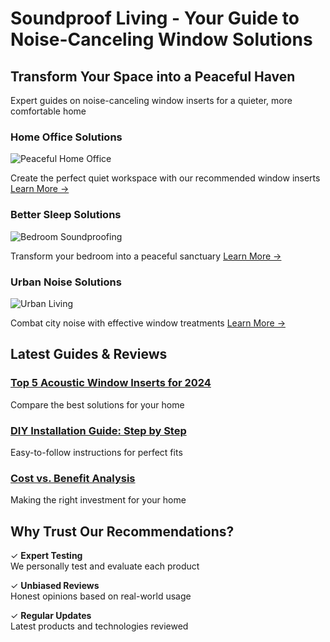 # Soundproof Living - Your Guide to Noise-Canceling Window Solutions

## Transform Your Space into a Peaceful Haven
Expert guides on noise-canceling window inserts for a quieter, more comfortable home

### Home Office Solutions
![Peaceful Home Office](https://images.unsplash.com/photo-1516455590571-18256e5bb9ff?auto=format&fit=crop&w=800)

Create the perfect quiet workspace with our recommended window inserts
[Learn More →](/articles/home-office-solutions)

### Better Sleep Solutions
![Bedroom Soundproofing](https://images.unsplash.com/photo-1560185007-c5ca9d2c014d?auto=format&fit=crop&w=800)

Transform your bedroom into a peaceful sanctuary
[Learn More →](/articles/bedroom-soundproofing)

### Urban Noise Solutions
![Urban Living](https://images.unsplash.com/photo-1527359443443-84a48aec73d2?auto=format&fit=crop&w=800)

Combat city noise with effective window treatments
[Learn More →](/articles/urban-solutions)

## Latest Guides & Reviews

### [Top 5 Acoustic Window Inserts for 2024](/articles/best-acoustic-window-inserts-2024)

Compare the best solutions for your home

### [DIY Installation Guide: Step by Step](/articles/diy-installation-guide)

Easy-to-follow instructions for perfect fits

### [Cost vs. Benefit Analysis](/articles/cost-comparison)

Making the right investment for your home

## Why Trust Our Recommendations?

✓ **Expert Testing**  
We personally test and evaluate each product

✓ **Unbiased Reviews**  
Honest opinions based on real-world usage

✓ **Regular Updates**  
Latest products and technologies reviewed
